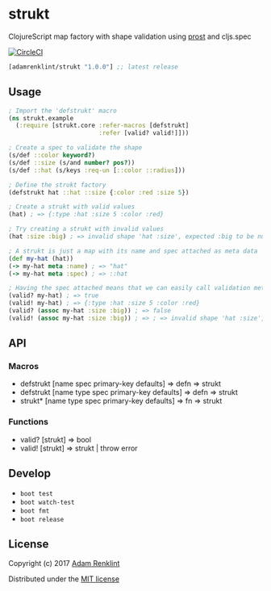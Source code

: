 # strukt

ClojureScript map factory with shape validation using [prost](https://github.com/adamrenklint/prost) and cljs.spec

[![CircleCI](https://circleci.com/gh/adamrenklint/strukt.svg?style=svg)](https://circleci.com/gh/adamrenklint/strukt)

```clojure
[adamrenklint/strukt "1.0.0"] ;; latest release
```

## Usage

```clojure
; Import the 'defstrukt' macro
(ns strukt.example
  (:require [strukt.core :refer-macros [defstrukt]
                         :refer [valid? valid!]]))

; Create a spec to validate the shape
(s/def ::color keyword?)
(s/def ::size (s/and number? pos?))
(s/def ::hat (s/keys :req-un [::color ::radius]))

; Define the strukt factory
(defstrukt hat ::hat ::size {:color :red :size 5})

; Create a strukt with valid values
(hat) ; => {:type :hat :size 5 :color :red}

; Try creating a strukt with invalid values
(hat :size :big) ; => invalid shape 'hat :size', expected :big to be number? via :strukt.example/hat > :strukt.example/size

; A strukt is just a map with its name and spec attached as meta data
(def my-hat (hat))
(-> my-hat meta :name) ; => "hat"
(-> my-hat meta :spec) ; => ::hat

; Having the spec attached means that we can easily call validation methods, without having to pass the spec all the time
(valid? my-hat) ; => true
(valid! my-hat) ; => {:type :hat :size 5 :color :red}
(valid? (assoc my-hat :size :big)) ; => false
(valid! (assoc my-hat :size :big)) ; => ; => invalid shape 'hat :size', expected :big to be number? via :strukt.example/hat > :strukt.example/size
```

## API

### Macros

- defstrukt [name spec primary-key defaults] => defn => strukt
- defstrukt [name type spec primary-key defaults] => defn => strukt
- strukt* [name type spec primary-key defaults] => fn => strukt

### Functions

- valid? [strukt] => bool
- valid! [strukt] => strukt | throw error

## Develop

- `boot test`
- `boot watch-test`
- `boot fmt`
- `boot release`

## License

Copyright (c) 2017 [Adam Renklint](http://adamrenklint.com)

Distributed under the [MIT license](https://github.com/adamrenklint/strukt/blob/master/LICENSE)

